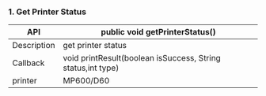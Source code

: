 ### 1. Get Printer Status

| API           | public void getPrinterStatus()                                               |
| --------      | --------------------------------------------------------------------         |
| Description   | get printer status                                                           |
| Callback      | void printResult(boolean isSuccess, String status,int type)                  |
| printer       | MP600/D60                                                                    |
